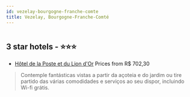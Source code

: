 ```yaml
---
id: vezelay-bourgogne-franche-comte
title: Vezelay, Bourgogne-Franche-Comté
---
```


<center><img src="https://i.travelapi.com/hotels/3000000/2730000/2728900/2728801/6af4df79_z.jpg" alt="" /></center>


##  3 star hotels - ⭐️⭐️⭐️

-    [Hôtel de la Poste et du Lion d'Or](https://www.hurb.com/br/aud/https://www.hurb.com/br/hotels/vezelay/hotel-de-la-poste-et-du-lion-d-or-HT-X381?cmp=18055) Prices from R$ 702,30
   > Contemple fantásticas vistas a partir da açoteia e do jardim ou tire partido das várias comodidades e serviços ao seu dispor, incluindo Wi-fi grátis.
